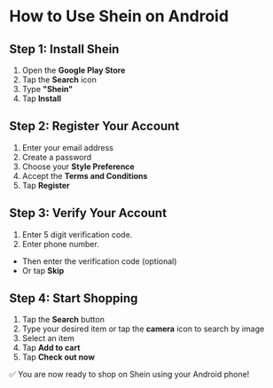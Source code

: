 # How to Use Shein on Android

## Step 1: Install Shein

1. Open the **Google Play Store**
2. Tap the **Search** icon
3. Type **"Shein"**
4. Tap **Install**

## Step 2: Register Your Account

1. Enter your email address  
2. Create a password
3. Choose your **Style Preference**  
4. Accept the **Terms and Conditions**
5. Tap **Register**



## Step 3: Verify Your Account

1. Enter 5 digit verification code.
2. Enter phone number.
  - Then enter the verification code (optional)  
   - Or tap **Skip**

## Step 4: Start Shopping

1. Tap the **Search** button  
2. Type your desired item or tap the **camera** icon to search by image  
3. Select an item  
4. Tap **Add to cart**  
5. Tap **Check out now**

✅ You are now ready to shop on Shein using your Android phone!
